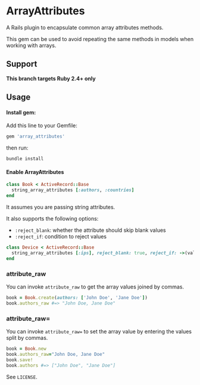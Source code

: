 # ArrayAttributes

A Rails plugin to encapsulate common array attributes methods.

This gem can be used to avoid repeating the same methods in models when working with arrays.

## Support

**This branch targets Ruby 2.4+ only**


## Usage

#### Install gem:

Add this line to your Gemfile:
```ruby
gem 'array_attributes'
```

then run:
```shell
bundle install
```

#### Enable ArrayAttributes

```ruby
class Book < ActiveRecord::Base
  string_array_attributes [:authors, :countries]
end
```

It assumes you are passing string attributes.

It also supports the following options:

  * `:reject_blank`: whether the attribute should skip blank values
  * `:reject_if`: condition to reject values

```ruby
class Device < ActiveRecord::Base
  string_array_attributes [:ips], reject_blank: true, reject_if: ->(value) { value == '127.0.0.1' }
end
```

### attribute_raw

You can invoke `attribute_raw` to get the array values joined by commas.

```ruby
book = Book.create(authors: ['John Doe', 'Jane Doe'])
book.authors_raw #=> "John Doe, Jane Doe"
```

### attribute_raw=

You can invoke `attribute_raw=` to set the array value by entering the values split by commas.

```ruby
book = Book.new
book.authors_raw="John Doe, Jane Doe"
book.save!
book.authors #=> ["John Doe", "Jane Doe"]
```

See `LICENSE`.